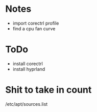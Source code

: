 # Notes
- import corectrl profile
- find a cpu fan curve

# ToDo
- install corectrl
- install hyprland

# Shit to take in count

/etc/apt/sources.list